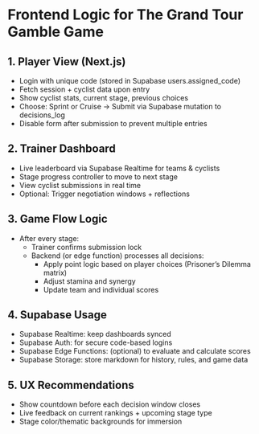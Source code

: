 # Frontend Logic for The Grand Tour Gamble Game

## 1. Player View (Next.js)
- Login with unique code (stored in Supabase users.assigned_code)
- Fetch session + cyclist data upon entry
- Show cyclist stats, current stage, previous choices
- Choose: Sprint or Cruise → Submit via Supabase mutation to decisions_log
- Disable form after submission to prevent multiple entries

## 2. Trainer Dashboard
- Live leaderboard via Supabase Realtime for teams & cyclists
- Stage progress controller to move to next stage
- View cyclist submissions in real time
- Optional: Trigger negotiation windows + reflections

## 3. Game Flow Logic
- After every stage:
  - Trainer confirms submission lock
  - Backend (or edge function) processes all decisions:
    - Apply point logic based on player choices (Prisoner’s Dilemma matrix)
    - Adjust stamina and synergy
    - Update team and individual scores

## 4. Supabase Usage
- Supabase Realtime: keep dashboards synced
- Supabase Auth: for secure code-based logins
- Supabase Edge Functions: (optional) to evaluate and calculate scores
- Supabase Storage: store markdown for history, rules, and game data

## 5. UX Recommendations
- Show countdown before each decision window closes
- Live feedback on current rankings + upcoming stage type
- Stage color/thematic backgrounds for immersion